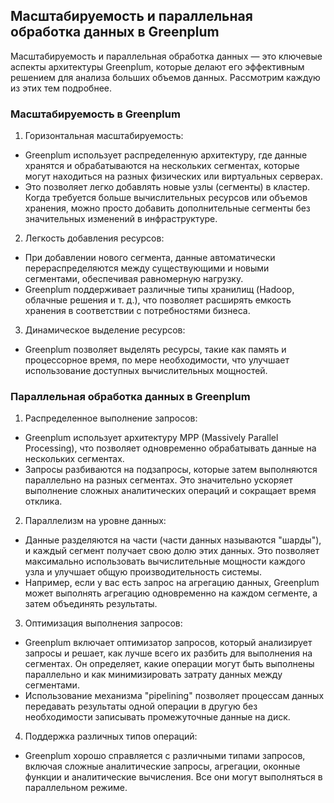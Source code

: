 ## Масштабируемость и параллельная обработка данных в Greenplum

Масштабируемость и параллельная обработка данных — это ключевые аспекты архитектуры Greenplum, которые делают его эффективным решением для анализа больших объемов данных. Рассмотрим каждую из этих тем подробнее.

### Масштабируемость в Greenplum

1. Горизонтальная масштабируемость:
- Greenplum использует распределенную архитектуру, где данные хранятся и обрабатываются на нескольких сегментах, которые могут находиться на разных физических или виртуальных серверах.
- Это позволяет легко добавлять новые узлы (сегменты) в кластер. Когда требуется больше вычислительных ресурсов или объемов хранения, можно просто добавить дополнительные сегменты без значительных изменений в инфраструктуре.

2. Легкость добавления ресурсов:
- При добавлении нового сегмента, данные автоматически перераспределяются между существующими и новыми сегментами, обеспечивая равномерную нагрузку.
- Greenplum поддерживает различные типы хранилищ (Hadoop, облачные решения и т. д.), что позволяет расширять емкость хранения в соответствии с потребностями бизнеса.

3. Динамическое выделение ресурсов:
- Greenplum позволяет выделять ресурсы, такие как память и процессорное время, по мере необходимости, что улучшает использование доступных вычислительных мощностей.

### Параллельная обработка данных в Greenplum

1. Распределенное выполнение запросов:
- Greenplum использует архитектуру MPP (Massively Parallel Processing), что позволяет одновременно обрабатывать данные на нескольких сегментах.
- Запросы разбиваются на подзапросы, которые затем выполняются параллельно на разных сегментах. Это значительно ускоряет выполнение сложных аналитических операций и сокращает время отклика.

2. Параллелизм на уровне данных:
- Данные разделяются на части (части данных называются "шарды"), и каждый сегмент получает свою долю этих данных. Это позволяет максимально использовать вычислительные мощности каждого узла и улучшает общую производительность системы.
- Например, если у вас есть запрос на агрегацию данных, Greenplum может выполнять агрегацию одновременно на каждом сегменте, а затем объединять результаты.

3. Оптимизация выполнения запросов:
- Greenplum включает оптимизатор запросов, который анализирует запросы и решает, как лучше всего их разбить для выполнения на сегментах. Он определяет, какие операции могут быть выполнены параллельно и как минимизировать затрату данных между сегментами.
- Использование механизма "pipelining" позволяет процессам данных передавать результаты одной операции в другую без необходимости записывать промежуточные данные на диск.

4. Поддержка различных типов операций:
- Greenplum хорошо справляется с различными типами запросов, включая сложные аналитические запросы, агрегации, оконные функции и аналитические вычисления. Все они могут выполняться в параллельном режиме.
